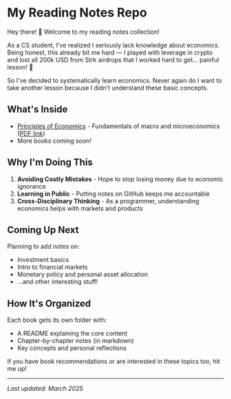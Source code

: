 # My Reading Notes Repo

Hey there! 👋 Welcome to my reading notes collection!

As a CS student, I've realized I seriously lack knowledge about economics. Being honest, this already bit me hard — I played with leverage in crypto and lost all 200k USD from Strk airdrops that I worked hard to get... painful lesson! 🥲

So I've decided to systematically learn economics. Never again do I want to take another lesson because I didn't understand these basic concepts.

## What's Inside

- [Principles of Economics](/principles-of-economics) - Fundamentals of macro and microeconomics ([PDF link](https://renessans-edu.uz/files/books/2023-11-02-04-26-19_73440a247c94a07116bd881b10442047.pdf))
- More books coming soon!

## Why I'm Doing This

1. **Avoiding Costly Mistakes** - Hope to stop losing money due to economic ignorance
2. **Learning in Public** - Putting notes on GitHub keeps me accountable
3. **Cross-Disciplinary Thinking** - As a programmer, understanding economics helps with markets and products

## Coming Up Next

Planning to add notes on:
- Investment basics
- Intro to financial markets
- Monetary policy and personal asset allocation
- ...and other interesting stuff!

## How It's Organized

Each book gets its own folder with:
- A README explaining the core content
- Chapter-by-chapter notes (in markdown)
- Key concepts and personal reflections

If you have book recommendations or are interested in these topics too, hit me up!

---

*Last updated: March 2025*
